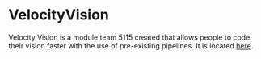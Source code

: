 # VelocityVision

Velocity Vision is a module team 5115 created that allows people to code their vision faster with the use of pre-existing pipelines. It is located [here](https://gentrified-apps.gitbook.io/velocityvision).
